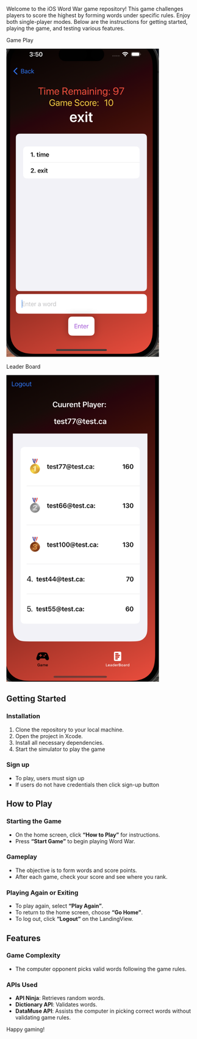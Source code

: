 Welcome to the iOS Word War game repository! This game challenges players to score the highest by forming words under specific rules. Enjoy both single-player modes. Below are the instructions for getting started, playing the game, and testing various features.

<div>
  <p>Game Play</p>
  <img src="images/GamePlay.png" width="400"/>
</div>
<div>
  <p>Leader Board</p>
  <img src="images/LeaderBoard.png" width="400"/>
</div>

## Getting Started

### Installation
1. Clone the repository to your local machine.
2. Open the project in Xcode.
3. Install all necessary dependencies.
4. Start the simulator to play the game

### Sign up
- To play, users must sign up
- If users do not have credentials then click sign-up button 

## How to Play

### Starting the Game
- On the home screen, click **“How to Play”** for instructions.
- Press **“Start Game”** to begin playing Word War.

### Gameplay
- The objective is to form words and score points.
- After each game, check your score and see where you rank.

### Playing Again or Exiting
- To play again, select **“Play Again”**.
- To return to the home screen, choose **“Go Home”**.
- To log out, click **“Logout”** on the LandingView.



## Features

### Game Complexity
- The computer opponent picks valid words following the game rules.

### APIs Used
- **API Ninja**: Retrieves random words.
- **Dictionary API**: Validates words.
- **DataMuse API**: Assists the computer in picking correct words without validating game rules.



Happy gaming!

